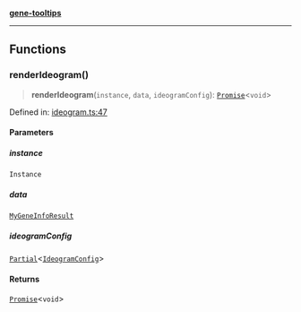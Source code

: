 [**gene-tooltips**](README.md)

***

## Functions

### renderIdeogram()

> **renderIdeogram**(`instance`, `data`, `ideogramConfig`): [`Promise`](https://developer.mozilla.org/docs/Web/JavaScript/Reference/Global_Objects/Promise)\<`void`\>

Defined in: [ideogram.ts:47](https://github.com/mattjmeier/gene-tooltips/blob/fb2c10adf4ac9d71d1265e16b45e4b9909fd34e5/src/ideogram.ts#L47)

#### Parameters

##### instance

`Instance`

##### data

[`MyGeneInfoResult`](config.md#mygeneinforesult)

##### ideogramConfig

[`Partial`](https://www.typescriptlang.org/docs/handbook/utility-types.html#partialtype)\<[`IdeogramConfig`](config.md#ideogramconfig)\>

#### Returns

[`Promise`](https://developer.mozilla.org/docs/Web/JavaScript/Reference/Global_Objects/Promise)\<`void`\>
